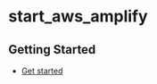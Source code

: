 # start_aws_amplify

## Getting Started

- [Get started](https://docs.amplify.aws/start/q/integration/flutter/)

